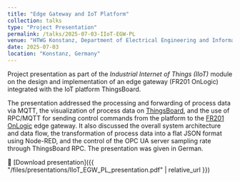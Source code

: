 ```yaml
---
title: "Edge Gateway and IoT Platform"
collection: talks
type: "Project Presentation"
permalink: /talks/2025-07-03-IIoT-EGW-PL
venue: "HTWG Konstanz, Department of Electrical Engineering and Information Technology"
date: 2025-07-03
location: "Konstanz, Germany"
---
```


Project presentation as part of the *Industrial Internet of Things (IIoT)* module on the design and implementation of an edge gateway (FR201 OnLogic) integrated with the IoT platform ThingsBoard.

The presentation addressed the processing and forwarding of process data via MQTT, the visualization of process data on [ThingsBoard](https://thingsboard.io), and the use of RPC/MQTT for sending control commands from the platform to the [FR201 OnLogic](https://www.onlogic.com/store/fr201/) edge gateway. It also discussed the overall system architecture and data flow, the transformation of process data into a flat JSON format using Node-RED, and the control of the OPC UA server sampling rate through ThingsBoard RPC. The presentation was given in German.

📄 [Download presentation]({{ "/files/presentations/IIoT_EGW_PL_presentation.pdf" | relative_url }})
